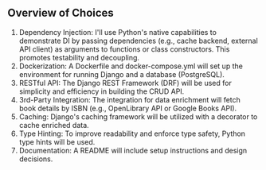 ## Overview of Choices

1. Dependency Injection: I'll use Python's native capabilities to demonstrate DI by passing dependencies (e.g., cache backend, external API client) as arguments to functions or class constructors. This promotes testability and decoupling.
2. Dockerization: A Dockerfile and docker-compose.yml will set up the environment for running Django and a database (PostgreSQL).
3. RESTful API: The Django REST Framework (DRF) will be used for simplicity and efficiency in building the CRUD API.
4. 3rd-Party Integration: The integration for data enrichment will fetch book details by ISBN (e.g., OpenLibrary API or Google Books API).
5. Caching: Django's caching framework will be utilized with a decorator to cache enriched data.
6. Type Hinting: To improve readability and enforce type safety, Python type hints will be used.
7. Documentation: A README will include setup instructions and design decisions.
